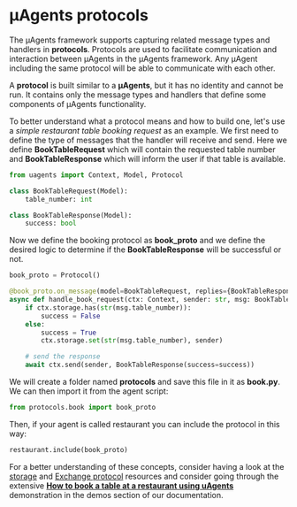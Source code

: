 # μAgents protocols

The μAgents framework supports capturing related message types and handlers in **protocols**. Protocols are used to facilitate communication and interaction between μAgents in the μAgents framework. Any μAgent including the same protocol will be able to communicate with each other.

A **protocol** is built similar to a **μAgents**, but it has no identity and cannot be run. It contains only the message types and handlers that define some components of μAgents functionality.

To better understand what a protocol means and how to build one, let's use a _simple restaurant table booking request_ as an example. We first need to define the type of messages that the handler will receive and send. Here we define **BookTableRequest** which will contain the requested table number and **BookTableResponse** which will inform the user if that table is available.

```py
from uagents import Context, Model, Protocol

class BookTableRequest(Model):
    table_number: int

class BookTableResponse(Model):
    success: bool
```

Now we define the booking protocol as **book_proto** and we define the desired logic to determine if the **BookTableResponse** will be successful or not.

```py
book_proto = Protocol()

@book_proto.on_message(model=BookTableRequest, replies={BookTableResponse})
async def handle_book_request(ctx: Context, sender: str, msg: BookTableRequest):
    if ctx.storage.has(str(msg.table_number)):
        success = False
    else:
        success = True
        ctx.storage.set(str(msg.table_number), sender)

    # send the response
    await ctx.send(sender, BookTableResponse(success=success))
```

We will create a folder named **protocols** and save this file in it as **book.py**. We can then import it from the agent script:

```py
from protocols.book import book_proto
```

Then, if your agent is called restaurant you can include the protocol in this way:

```py
restaurant.include(book_proto)
```

For a better understanding of these concepts, consider having a look at the [storage](storage.md) and [Exchange protocol](exchange-protocol.md) resources and consider going through the extensive **[How to book a table at a restaurant using uAgents]()** demonstration in the demos section of our documentation.

